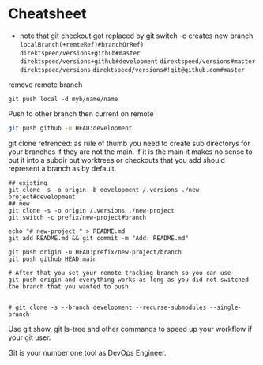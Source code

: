 # Cheatsheet
- note that git checkout got replaced by git switch -c creates new branch
`localBranch(+remteRef)#branchOrRef)`
`direktspeed/versions+github#master`
`direktspeed/versions+github#development`
`direktspeed/versions#master`
`direktspeed/versions`
`direktspeed/versions#!git@github.com#master`

remove remote branch
```
git push local -d myb/name/name
```

Push to other branch then current on remote
```sh
git push github -u HEAD:development
```

git clone refrenced:
as rule of thumb you need to create sub directorys for your branches if they are not the main. 
if it is the main it makes no sense to put it into a subdir but worktrees or checkouts that you add
should represent a branch as by default. 
```
## existing
git clone -s -o origin -b development /.versions ./new-project#development
## new
git clone -s -o origin /.versions ./new-project
git switch -c prefix/new-project#branch

echo "# new-project " > README.md
git add README.md && git commit -m "Add: README.md"

git push origin -u HEAD:prefix/new-project/branch
git push github HEAD:main

# After that you set your remote tracking branch so you can use 
git push origin and everything works as long as you did not switched the branch that you wanted to push


# git clone -s --branch development --recurse-submodules --single-branch
```

Use git show, git ls-tree and other commands to speed up your workflow if your git user.

Git is your number one tool as DevOps Engineer.




